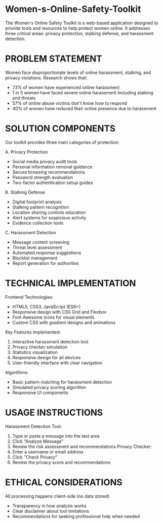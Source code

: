 # Women-s-Online-Safety-Toolkit
The Women's Online Safety Toolkit is a web-based application designed to provide tools and resources to help protect women online. It addresses three critical areas: privacy protection, stalking defense, and harassment detection.

# PROBLEM STATEMENT
Women face disproportionate levels of online harassment, stalking, and privacy violations. Research shows that:
- 73% of women have experienced online harassment
- 1 in 5 women have faced severe online harassment including stalking and threats
- 57% of online abuse victims don't know how to respond
- 40% of women have reduced their online presence due to harassment
# SOLUTION COMPONENTS
Our toolkit provides three main categories of protection:

A. Privacy Protection
- Social media privacy audit tools
- Personal information removal guidance
- Secure browsing recommendations
- Password strength evaluation
- Two-factor authentication setup guides

B. Stalking Defense
- Digital footprint analysis
- Stalking pattern recognition
- Location sharing controls education
- Alert systems for suspicious activity
- Evidence collection tools

C. Harassment Detection
- Message content screening
- Threat level assessment
- Automated response suggestions
- Blocklist management
- Report generation for authorities
# TECHNICAL IMPLEMENTATION
Frontend Technologies:
- HTML5, CSS3, JavaScript (ES6+)
- Responsive design with CSS Grid and Flexbox
- Font Awesome icons for visual elements
- Custom CSS with gradient designs and animations

Key Features Implemented:
1. Interactive harassment detection tool
2. Privacy checker simulation
3. Statistics visualization
4. Responsive design for all devices
5. User-friendly interface with clear navigation

Algorithms:
- Basic pattern matching for harassment detection
- Simulated privacy scoring algorithm
- Responsive UI components
# USAGE INSTRUCTIONS
Harassment Detection Tool:
1. Type or paste a message into the text area
2. Click "Analyze Message"
3. Review the risk assessment and recommendations
Privacy Checker:
1. Enter a username or email address
2. Click "Check Privacy"
3. Review the privacy score and recommendations

# ETHICAL CONSIDERATIONS
 All processing happens client-side (no data stored)
- Transparency in how analysis works
- Clear disclaimer about tool limitations
- Recommendations for seeking professional help when needed

